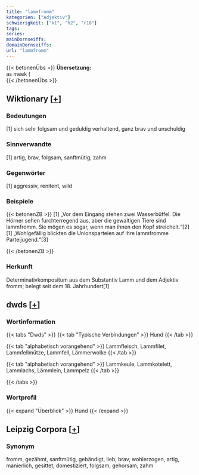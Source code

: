 ```yaml
---
title: "lammfromm"
kategorien: ["Adjektiv"]
schwierigkeit: ["k1", "h2", "r18"]
tags:
series:
mainDornseiffs:
domainDornseiffs:
url: "lammfromm"
---
```


{{< betonenÜbs >}}
**Übersetzung:**  
as meek (  
{{< /betonenÜbs >}}

## Wiktionary [[+](https://de.wiktionary.org/wiki/lammfromm)]

### Bedeutungen
[1] sich sehr folgsam und geduldig verhaltend, ganz brav und unschuldig  

### Sinnverwandte
[1] artig, brav, folgsam, sanftmütig, zahm  

### Gegenwörter
[1] aggressiv, renitent, wild  

### Beispiele
{{< betonenZB >}}
[1] „Vor dem Eingang stehen zwei Wasserbüffel. Die Hörner sehen furchterregend aus, aber die gewaltigen Tiere sind lammfromm. Sie mögen es sogar, wenn man ihnen den Kopf streichelt.“[2]  
[1] „Wohlgefällig blickten die Unionsparteien auf ihre lammfromme Parteijugend.“[3]  

{{< /betonenZB >}}
### Herkunft
Determinativkompositum aus dem Substantiv Lamm und dem Adjektiv fromm; belegt seit dem 18. Jahrhundert[1]  



## dwds [[+](https://www.dwds.de/wb/lammfromm)]

### Wortinformation
{{< tabs "Dwds" >}}
{{< tab "Typische Verbindungen" >}}
Hund
{{< /tab >}}

{{< tab "alphabetisch vorangehend" >}}
Lammfleisch, Lammfilet, Lammfellmütze, Lammfell, Lämmerwolke
{{< /tab >}}

{{< tab "alphabetisch vorangehend" >}}
Lammkeule, Lammkotelett, Lammlachs, Lämmlein, Lammpelz
{{< /tab >}}

{{< /tabs >}}

### Wortprofil
{{< expand "Überblick" >}} Hund {{< /expand >}}

## Leipzig Corpora [[+](https://corpora.uni-leipzig.de/en/res?word=lammfromm&corpusId=deu_newscrawl-public_2018)]


### Synonym
fromm, gezähmt, sanftmütig, gebändigt, lieb, brav, wohlerzogen, artig, manierlich, gesittet, domestiziert, folgsam, gehorsam, zahm

